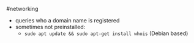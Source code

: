 #networking

- queries who a domain name is registered
- sometimes not preinstalled:
	- `sudo apt update && sudo apt-get install whois` (Debian based)